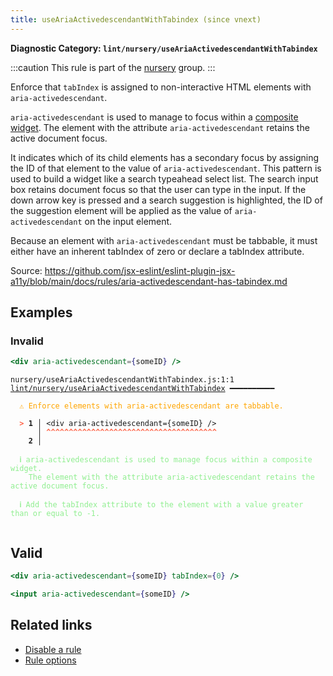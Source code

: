 ```yaml
---
title: useAriaActivedescendantWithTabindex (since vnext)
---
```


**Diagnostic Category: `lint/nursery/useAriaActivedescendantWithTabindex`**

:::caution
This rule is part of the [nursery](/linter/rules/#nursery) group.
:::

Enforce that `tabIndex` is assigned to non-interactive HTML elements with `aria-activedescendant`.

`aria-activedescendant` is used to manage to focus within a [composite widget](https://www.w3.org/TR/wai-aria/#composite).
The element with the attribute `aria-activedescendant` retains the active document focus.

It indicates which of its child elements has a secondary focus by assigning the ID of that
element to the value of `aria-activedescendant`. This pattern is used to build a widget
like a search typeahead select list. The search input box retains document focus
so that the user can type in the input. If the down arrow key is pressed and
a search suggestion is highlighted, the ID of the suggestion element will be applied
as the value of `aria-activedescendant` on the input element.

Because an element with `aria-activedescendant` must be tabbable,
it must either have an inherent tabIndex of zero or declare a tabIndex attribute.

Source: https://github.com/jsx-eslint/eslint-plugin-jsx-a11y/blob/main/docs/rules/aria-activedescendant-has-tabindex.md

## Examples

### Invalid

```jsx
<div aria-activedescendant={someID} />
```

<pre class="language-text"><code class="language-text">nursery/useAriaActivedescendantWithTabindex.js:1:1 <a href="https://biomejs.dev/lint/rules/use-aria-activedescendant-with-tabindex">lint/nursery/useAriaActivedescendantWithTabindex</a> ━━━━━━━━━━

<strong><span style="color: Orange;">  </span></strong><strong><span style="color: Orange;">⚠</span></strong> <span style="color: Orange;">Enforce elements with aria-activedescendant are tabbable.</span>
  
<strong><span style="color: Tomato;">  </span></strong><strong><span style="color: Tomato;">&gt;</span></strong> <strong>1 │ </strong>&lt;div aria-activedescendant={someID} /&gt;
   <strong>   │ </strong><strong><span style="color: Tomato;">^</span></strong><strong><span style="color: Tomato;">^</span></strong><strong><span style="color: Tomato;">^</span></strong><strong><span style="color: Tomato;">^</span></strong><strong><span style="color: Tomato;">^</span></strong><strong><span style="color: Tomato;">^</span></strong><strong><span style="color: Tomato;">^</span></strong><strong><span style="color: Tomato;">^</span></strong><strong><span style="color: Tomato;">^</span></strong><strong><span style="color: Tomato;">^</span></strong><strong><span style="color: Tomato;">^</span></strong><strong><span style="color: Tomato;">^</span></strong><strong><span style="color: Tomato;">^</span></strong><strong><span style="color: Tomato;">^</span></strong><strong><span style="color: Tomato;">^</span></strong><strong><span style="color: Tomato;">^</span></strong><strong><span style="color: Tomato;">^</span></strong><strong><span style="color: Tomato;">^</span></strong><strong><span style="color: Tomato;">^</span></strong><strong><span style="color: Tomato;">^</span></strong><strong><span style="color: Tomato;">^</span></strong><strong><span style="color: Tomato;">^</span></strong><strong><span style="color: Tomato;">^</span></strong><strong><span style="color: Tomato;">^</span></strong><strong><span style="color: Tomato;">^</span></strong><strong><span style="color: Tomato;">^</span></strong><strong><span style="color: Tomato;">^</span></strong><strong><span style="color: Tomato;">^</span></strong><strong><span style="color: Tomato;">^</span></strong><strong><span style="color: Tomato;">^</span></strong><strong><span style="color: Tomato;">^</span></strong><strong><span style="color: Tomato;">^</span></strong><strong><span style="color: Tomato;">^</span></strong><strong><span style="color: Tomato;">^</span></strong><strong><span style="color: Tomato;">^</span></strong><strong><span style="color: Tomato;">^</span></strong><strong><span style="color: Tomato;">^</span></strong><strong><span style="color: Tomato;">^</span></strong>
    <strong>2 │ </strong>
  
<strong><span style="color: lightgreen;">  </span></strong><strong><span style="color: lightgreen;">ℹ</span></strong> <span style="color: lightgreen;">aria-activedescendant is used to manage focus within a composite widget.
</span><span style="color: lightgreen;">  </span><span style="color: lightgreen;">  </span><span style="color: lightgreen;">The element with the attribute aria-activedescendant retains the active document focus.</span>
  
<strong><span style="color: lightgreen;">  </span></strong><strong><span style="color: lightgreen;">ℹ</span></strong> <span style="color: lightgreen;">Add the tabIndex attribute to the element with a value greater than or equal to -1.</span>
  
</code></pre>

## Valid

```jsx
<div aria-activedescendant={someID} tabIndex={0} />
```

```jsx
<input aria-activedescendant={someID} />
```

## Related links

- [Disable a rule](/linter/#disable-a-lint-rule)
- [Rule options](/linter/#rule-options)
